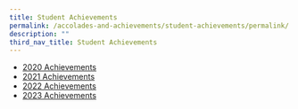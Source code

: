 ```yaml
---
title: Student Achievements
permalink: /accolades-and-achievements/student-achievements/permalink/
description: ""
third_nav_title: Student Achievements
---
```

* [2020 Achievements](/students-achievements/2020-achievements/)
* [2021 Achievements](/students-achievements/2021-achievements/)
* [2022 Achievements]()
* [2023 Achievements](/students-achievements/2023-achievements/)